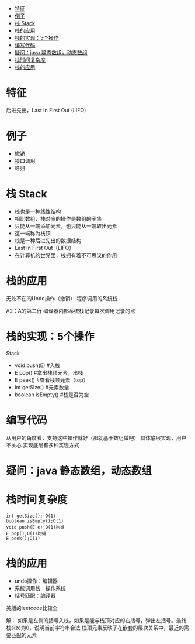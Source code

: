 
<!-- TOC -->

- [特征](#%E7%89%B9%E5%BE%81)
- [例子](#%E4%BE%8B%E5%AD%90)
- [栈 Stack](#%E6%A0%88-stack)
- [栈的应用](#%E6%A0%88%E7%9A%84%E5%BA%94%E7%94%A8)
- [栈的实现：5个操作](#%E6%A0%88%E7%9A%84%E5%AE%9E%E7%8E%B05%E4%B8%AA%E6%93%8D%E4%BD%9C)
- [编写代码](#%E7%BC%96%E5%86%99%E4%BB%A3%E7%A0%81)
- [疑问：java 静态数组，动态数组](#%E7%96%91%E9%97%AEjava-%E9%9D%99%E6%80%81%E6%95%B0%E7%BB%84%E5%8A%A8%E6%80%81%E6%95%B0%E7%BB%84)
- [栈时间复杂度](#%E6%A0%88%E6%97%B6%E9%97%B4%E5%A4%8D%E6%9D%82%E5%BA%A6)
- [栈的应用](#%E6%A0%88%E7%9A%84%E5%BA%94%E7%94%A8)

<!-- /TOC -->
# 特征
后进先出，Last In First Out (LIFO)

# 例子
+ 撤销
+ 接口调用
+ 递归

# 栈 Stack
+ 栈也是一种线性结构
+ 相比数组，栈对应的操作是数组的子集
+ 只能从一端添加元素，也只能从一端取出元素
+ 这一端称为栈顶
+ 栈是一种后进先出的数据结构
+ Last In First Out（LIFO）
+ 在计算机的世界里，栈拥有着不可思议的作用
# 栈的应用
无处不在的Undo操作（撤销）
程序调用的系统栈

A2：A的第二行
编译器内部系统栈记录每次调用记录的点

# 栈的实现：5个操作
Stack<E>
+ void push(E)    #入栈
+ E pop()    #拿出栈顶元素，出栈
+ E peek()    #查看栈顶元素（top）
+ int getSize()    #元素数量
+ boolean isEmpty()    #栈是否为空

# 编写代码
从用户的角度看，支持这些操作就好（那就基于数组做吧）
具体底层实现，用户不关心
实现底层有多种实现方式

# 疑问：java 静态数组，动态数组

# 栈时间复杂度
```
int getSize(); O(1)
boolean isEmpty();O(1)
void push(E e);O(1)均摊
E pop();O(1)均摊
E peek();O(1)
```

# 栈的应用
+ undo操作：编辑器
+ 系统调用栈：操作系统
+ 括号匹配：编译器

美版的leetcode比较全

解：
如果是左侧的括号入栈，如果是能与栈顶对应的右括号，弹出左括号。最终栈size为0，说明当前字符串合法
栈顶元素反映了在嵌套的层次关系中，最近的需要匹配的元素